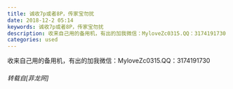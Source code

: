 ```yaml
---
title: 诚收7p或者8P，传家宝勿扰
date: 2018-12-2 05:14
keywords: 诚收7p或者8P，传家宝勿扰
description: 收来自己用的备用机，有出的加我微信：MyloveZc0315.QQ：3174191730
categories: used
---
```

<td class="t_f" id="postmessage_2391437">

收来自己用的备用机，有出的加我微信：MyloveZc0315.QQ：3174191730</td>
###### 转载自[菲龙网]